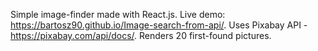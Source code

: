 Simple image-finder made with React.js.
Live demo: https://bartosz90.github.io/Image-search-from-api/.
Uses Pixabay API - https://pixabay.com/api/docs/.
Renders 20 first-found pictures.

